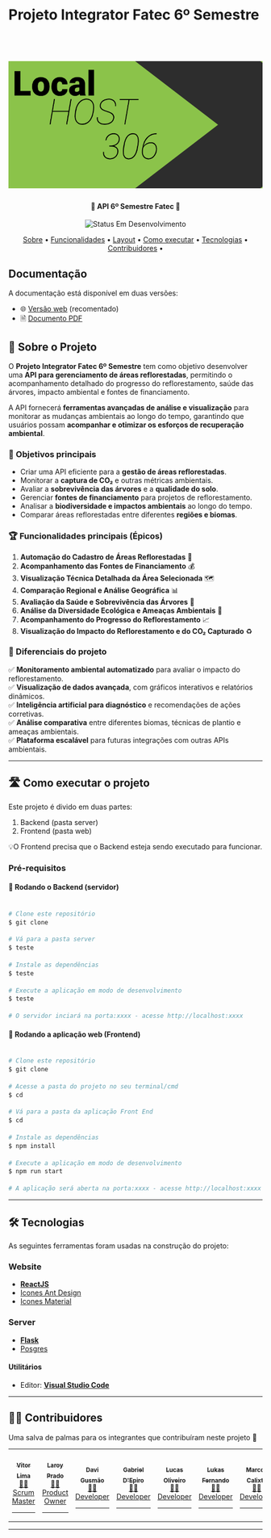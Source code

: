 # Projeto Integrator Fatec 6º Semestre
![]()

<p align="center">
 
</p>

<h1 align="center">
    <img alt="LocalHost306" title="#LocalHost06" src="https://github.com/Localhost-308/API-BD6/blob/main/assets/capa-github.png" />
</h1>

<h4 align="center"> 
    🚧 API 6º Semestre Fatec 🚧
</h4>

<p align="center">
    <img alt="Status Em Desenvolvimento" src="https://img.shields.io/badge/STATUS-EM%20DESENVOLVIMENTO-green">
    <!--<img alt="Status Concluído" src="https://img.shields.io/badge/STATUS-CONCLU%C3%8DDO-brightgreen">-->
</p>

<p align="center">
 <a href="#-sobre-o-projeto">Sobre</a> •
 <a href="#-funcionalidades">Funcionalidades</a> •
 <a href="#-layout">Layout</a> • 
 <a href="#-como-executar-o-projeto">Como executar</a> • 
 <a href="#-tecnologias">Tecnologias</a> • 
 <a href="#-contribuidores">Contribuidores</a> • 
</p>

## Documentação
A documentação está disponível em duas versões:

- 🌐 [Versão web](https://localhost-308.github.io/manual/) (recomentado)
- 🗎 [Documento PDF](https://localhost-308.github.io/manual/pdf/document.pdf)

## 🌱 Sobre o Projeto

O **Projeto Integrator Fatec 6º Semestre** tem como objetivo desenvolver uma **API para gerenciamento de áreas reflorestadas**, permitindo o acompanhamento detalhado do progresso do reflorestamento, saúde das árvores, impacto ambiental e fontes de financiamento.

A API fornecerá **ferramentas avançadas de análise e visualização** para monitorar as mudanças ambientais ao longo do tempo, garantindo que usuários possam **acompanhar e otimizar os esforços de recuperação ambiental**.

### 🎯 Objetivos principais
- Criar uma API eficiente para a **gestão de áreas reflorestadas**.
- Monitorar a **captura de CO₂** e outras métricas ambientais.
- Avaliar a **sobrevivência das árvores** e a **qualidade do solo**.
- Gerenciar **fontes de financiamento** para projetos de reflorestamento.
- Analisar a **biodiversidade e impactos ambientais** ao longo do tempo.
- Comparar áreas reflorestadas entre diferentes **regiões e biomas**.

### 🏆 Funcionalidades principais (Épicos)
1. **Automação do Cadastro de Áreas Reflorestadas** 📝
2. **Acompanhamento das Fontes de Financiamento** 💰
3. **Visualização Técnica Detalhada da Área Selecionada** 🗺️ 
4. **Comparação Regional e Análise Geográfica** 📊
5. **Avaliação da Saúde e Sobrevivência das Árvores** 🌳
6. **Análise da Diversidade Ecológica e Ameaças Ambientais** 🦜
7. **Acompanhamento do Progresso do Reflorestamento** 📈
8. **Visualização do Impacto do Reflorestamento e do CO₂ Capturado** ♻️ 


### 🚀 Diferenciais do projeto
✅ **Monitoramento ambiental automatizado** para avaliar o impacto do reflorestamento.  
✅ **Visualização de dados avançada**, com gráficos interativos e relatórios dinâmicos.  
✅ **Inteligência artificial para diagnóstico** e recomendações de ações corretivas.  
✅ **Análise comparativa** entre diferentes biomas, técnicas de plantio e ameaças ambientais.  
✅ **Plataforma escalável** para futuras integrações com outras APIs ambientais.  

---


## 🛣️ Como executar o projeto

Este projeto é divido em duas partes:
1. Backend (pasta server) 
2. Frontend (pasta web)

💡O Frontend precisa que o Backend esteja sendo executado para funcionar.

### Pré-requisitos

#### 🎲 Rodando o Backend (servidor)

```bash

# Clone este repositório
$ git clone 

# Vá para a pasta server
$ teste

# Instale as dependências
$ teste

# Execute a aplicação em modo de desenvolvimento
$ teste

# O servidor inciará na porta:xxxx - acesse http://localhost:xxxx

```


#### 🧭 Rodando a aplicação web (Frontend)

```bash

# Clone este repositório
$ git clone 

# Acesse a pasta do projeto no seu terminal/cmd
$ cd 

# Vá para a pasta da aplicação Front End
$ cd 

# Instale as dependências
$ npm install

# Execute a aplicação em modo de desenvolvimento
$ npm run start

# A aplicação será aberta na porta:xxxx - acesse http://localhost:xxxx

```

---

## 🛠 Tecnologias

As seguintes ferramentas foram usadas na construção do projeto:

### []()**Website**

- **[ReactJS](https://pt-br.reactjs.org/)**
- [Icones Ant Design](https://ant.design/components/icon)
- [Icones Material](https://fonts.google.com/icons)

### []()**Server** 

- **[Flask](https://flask.palletsprojects.com/en/stable/)**
- [Posgres](https://www.postgresql.org/)

#### []()**Utilitários**

-   Editor:  **[Visual Studio Code](https://code.visualstudio.com/)**

---

## 👨‍💻 Contribuidores

Uma salva de palmas para os integrantes que contribuíram neste projeto 👏

<table>
  <tr>
    <td align="center"><a href="https://github.com/VilRL"><img style="border-radius: 50%;" src="vitor.png" width="100px;" alt=""/><br /><sub><b>Vitor Lima</b></sub></a><br /><a href="https://github.com/VilRL" title="">👨‍💻<br>Scrum Master</a><hr></td>
    <td align="center"><a href="https://github.com/laroyprado"><img style="border-radius: 50%;" src="laroy.png" width="100px;" alt=""/><br /><sub><b>Laroy Prado</b></sub></a><br /><a href="https://github.com/laroyprado" title="">👨‍💻<br>Product Owner</a><hr></td>
    <td align="center"><a href=https://github.com/Davign10"><img style="border-radius: 50%;" src="davi.png" width="100px;" alt=""/><br /><sub><b>Davi Gusmão</b></sub></a><br /><a href="https://github.com/Davign10" title="">👨‍💻<br>Developer</a><hr></td>
    <td align="center"><a href="https://github.com/GabrielDepiro"><img style="border-radius: 50%;" src="gabriel.png" width="100px;" alt=""/><br /><sub><b>Gabriel D'Epiro</b></sub></a><br /><a href="https://github.com/GabrielDepiro" title="">👨‍💻<br>Developer</a><hr></td>
    <td align="center"><a href="https://github.com/LucasOliveira321"><img style="border-radius: 50%;" src="Lucas.png" width="100px;" alt=""/><br /><sub><b>Lucas Oliveiro</b></sub></a><br /><a href="https://github.com/LucasOliveira321" title="">👨‍💻<br>Developer</a><hr></td>
    <td align="center"><a href="https://github.com/LukasFernando"><img style="border-radius: 50%;" src="Lukas.png" width="100px;" alt=""/><br /><sub><b>Lukas Fernando</b></sub></a><br /><a href="https://github.com/LukasFernando" title="">👨‍💻<br>Developer</a><hr></td>
    <td align="center"><a href="https://github.com/Marcoskisto"><img style="border-radius: 50%;" src="Marcos.png" width="100px;" alt=""/><br /><sub><b>Marcos Calixto</b></sub></a><br /><a href="https://github.com/Marcoskisto" title="">👨‍💻<br>Developer</a><hr></td>
  </tr>
  
  
</table>

---



